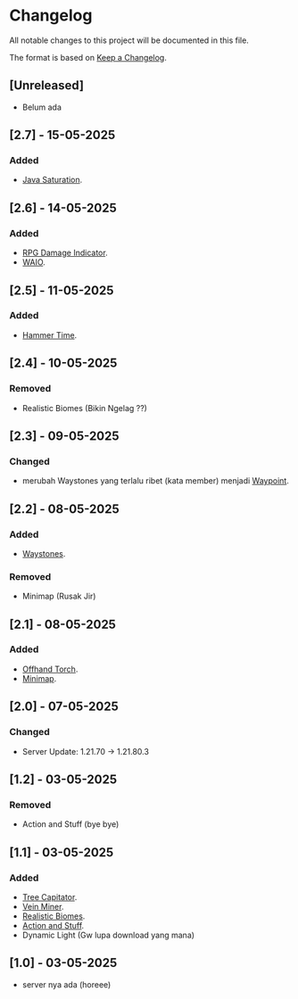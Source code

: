 # Changelog

All notable changes to this project will be documented in this file.

The format is based on [Keep a Changelog](https://keepachangelog.com/en/1.1.0/).

## [Unreleased]

- Belum ada

## [2.7] - 15-05-2025

### Added

- [Java Saturation](https://www.curseforge.com/minecraft-bedrock/addons/raiyons-java-saturation-regeneration).

## [2.6] - 14-05-2025

### Added

- [RPG Damage Indicator](https://www.curseforge.com/minecraft-bedrock/addons/rpg-damage-indicator).
- [WAIO](https://www.curseforge.com/minecraft-bedrock/addons/what-am-i-observing).
  
## [2.5] - 11-05-2025

### Added

- [Hammer Time](https://www.curseforge.com/minecraft-bedrock/addons/mininghammers-addon).

## [2.4] - 10-05-2025

### Removed

- Realistic Biomes (Bikin Ngelag ??)
  
## [2.3] - 09-05-2025

### Changed

- merubah Waystones yang terlalu ribet (kata member) menjadi [Waypoint](https://www.curseforge.com/minecraft-bedrock/addons/multiplayer-waypoint-system-cf).

## [2.2] - 08-05-2025

### Added

- [Waystones](https://www.curseforge.com/minecraft-bedrock/addons/simple-waystone-addon).

### Removed

- Minimap (Rusak Jir)

## [2.1] - 08-05-2025

### Added

- [Offhand Torch](https://www.curseforge.com/minecraft-bedrock/addons/torch-offhand-addon).
- [Minimap](https://www.curseforge.com/minecraft-bedrock/addons/minimap-addon).

## [2.0] - 07-05-2025

### Changed

- Server Update: 1.21.70 -> 1.21.80.3

## [1.2] - 03-05-2025

### Removed

- Action and Stuff (bye bye)

## [1.1] - 03-05-2025

### Added

- [Tree Capitator](https://www.curseforge.com/minecraft-bedrock/addons/raiyons-tree-capitator-addon).
- [Vein Miner](https://mcpedl.com/yet-another-vein-miner/).
- [Realistic Biomes](https://www.nexusmods.com/minecraftbedrockedition/mods/67).
- [Action and Stuff](https://www.nexusmods.com/minecraftbedrockedition/mods/38?tab=description).
- Dynamic Light (Gw lupa download yang mana)

## [1.0] - 03-05-2025

- server nya ada (horeee)
